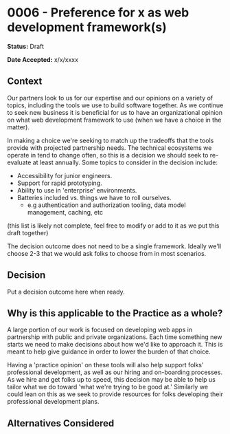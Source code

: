 # 0006 - Preference for x as web development framework(s)

**Status:** Draft

**Date Accepted:** x/x/xxxx

## Context

Our partners look to us for our expertise and our opinions on a variety of topics, including the tools we use to build software together. As we continue to seek new business it is beneficial for us to have an organizational opinion on what web development framework to use (when we have a choice in the matter). 

In making a choice we're seeking to match up the tradeoffs that the tools provide with projected partnership needs. The technical ecosystems we operate in tend to change often, so this is a decision we should seek to re-evaluate at least annually. Some topics to consider in the decision include: 
- Accessibility for junior engineers.
- Support for rapid prototyping.
- Ability to use in 'enterprise' environments.
- Batteries included vs. things we have to roll ourselves.
  - e.g authentication and authorization tooling, data model management, caching, etc

(this list is likely not complete, feel free to modify or add to it as we put this draft together)

The decision outcome does not need to be a single framework. Ideally we'll choose 2-3 that we would ask folks to choose from in most scenarios.

## Decision
Put a decision outcome here when ready. 

## Why is this applicable to the Practice as a whole?

A large portion of our work is focused on developing web apps in partnership with public and private organizations. Each time something new starts we need to make decisions about how we'd like to approach it. This is meant to help give guidance in order to lower the burden of that choice. 

Having a 'practice opinion' on these tools will also help support folks' professional development, as well as our hiring and on-boarding processes. As we hire and get folks up to speed, this decision may be able to help us tailor what we do toward 'what we're trying to be good at.' Similarly we could lean on this as we seek to provide resources for folks developing their professional development plans.

## Alternatives Considered

